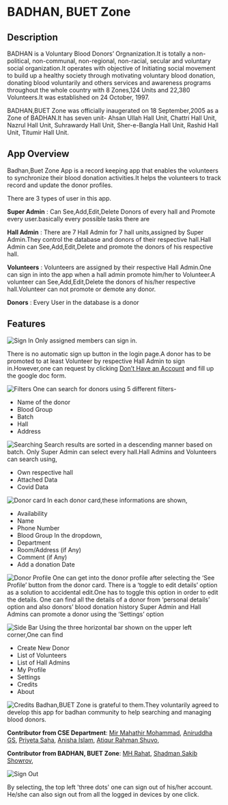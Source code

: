 # BADHAN, BUET Zone
## Description

BADHAN is a Voluntary Blood Donors’ Orgnanization.It is totally a non-political, non-communal, non-regional, non-racial, secular and voluntary social organization.It operates with objective of Initiating social movement to build up a healthy society through motivating voluntary blood donation, donating blood voluntarily and others services and awareness programs throughout the whole country with 8 Zones,124 Units and 22,380 Volunteers.It was established on 24 October, 1997.

BADHAN,BUET Zone was officially inaugerated  on 18 September,2005 as a Zone of BADHAN.It has seven unit- Ahsan Ullah Hall Unit, Chattri Hall Unit, Nazrul Hall Unit, Suhrawardy Hall Unit, Sher-e-Bangla Hall Unit, Rashid Hall Unit, Titumir Hall Unit.

## App Overview

Badhan,Buet Zone App is a record keeping app that enables the volunteers to synchronize their blood donation activities.It helps the volunteers to track record and update the donor profiles.

There are 3 types of user in this app.

**Super Admin** : Can See,Add,Edit,Delete Donors of every hall and Promote every user.basically every possible tasks there are

**Hall Admin** : There are 7 Hall Admin for 7 hall units,assigned by Super Admin.They control the database and donors of their respective hall.Hall Admin can See,Add,Edit,Delete and promote the donors of his respective hall.

**Volunteers** :  Volunteers are assigned by their respective Hall Admin.One can sign in into the app when a hall admin promote him/her to Volunteer.A volunteer can  See,Add,Edit,Delete the donors of his/her respective hall.Volunteer can not  promote or demote any donor.

**Donors** : Every User in the database is a donor

## Features

![Sign In](https://user-images.githubusercontent.com/38842742/118790600-c0e9b600-b8b7-11eb-857e-25bba44a4226.gif)
Only assigned members can sign in.

There is no automatic sign up button in the login page.A donor has  to be promoted to at least Volunteer by respective Hall Admin to sign in.However,one can request by clicking [Don’t Have an Account](https://docs.google.com/forms/d/1G4SYOGWoERJzPVuLUu1bSVUaOQEieCPoEKojf_gjh7g/) and fill up the google doc form.

![Filters](https://user-images.githubusercontent.com/38842742/118790528-a9aac880-b8b7-11eb-9135-eb49c1f67459.gif)
One can search for donors using 5 different filters-

- Name of the donor
- Blood Group
- Batch
- Hall
- Address

![Searching](https://user-images.githubusercontent.com/38842742/118790546-afa0a980-b8b7-11eb-831f-bb06b312ea66.gif)
Search results are sorted in a descending manner based on batch.
Only Super Admin can select every hall.Hall Admins and Volunteers can search using,
- Own respective hall
- Attached Data
- Covid Data

![Donor card](https://user-images.githubusercontent.com/38842742/118790462-9ac41600-b8b7-11eb-935a-72596e7a1b1a.gif)
In each donor card,these informations are shown,
- Availability
- Name
- Phone Number
- Blood Group
In the dropdown,
- Department
- Room/Address (if Any)
- Comment (if Any)
- Add a donation Date

![Donor Profile](https://user-images.githubusercontent.com/38842742/118790492-a1eb2400-b8b7-11eb-8339-eedde397d340.gif)
One can get into the donor profile after selecting the ‘See Profile’ button from the donor card.
There is a ‘toggle to edit details’ option as a solution to accidental edit.One has to toggle this option in order to edit the details.
One can find all the details of a donor from ‘personal details’ option and also donors’ blood donation history
Super Admin and Hall Admins can promote a donor using the ‘Settings’ option

![Side Bar](https://user-images.githubusercontent.com/38842742/118790565-b5968a80-b8b7-11eb-97a1-daa3606fe7a5.gif)
Using the three horizontal bar shown on the upper left corner,One can find
- Create New Donor
- List of Volunteers
- List of Hall Admins
- My Profile
- Settings
- Credits
- About


![Credits](https://user-images.githubusercontent.com/38842742/118790416-8e3fbd80-b8b7-11eb-82d2-52340315cf7e.gif)
Badhan,BUET Zone is grateful to them.They voluntarily agreed to develop this app for badhan community to help searching and managing blood donors.

**Contributor from CSE Department**: 
[Mir Mahathir Mohammad](https://www.facebook.com/MirMahathirMohammad?_rdc=1&_rdr),
[Aniruddha GS](https://www.facebook.com/aniruddhags3927),
[Priyeta Saha](https://www.facebook.com/profile.php?id=100010509641367r),
[Anisha Islam](https://www.facebook.com/anisha.islam.1690),
[Atiqur Rahman Shuvo](https://www.facebook.com/Shiroe041),

**Contributor from BADHAN, BUET Zone**: 
[MH Rahat](https://www.facebook.com/mhrahat01),
[Shadman Sakib Showrov](https://www.facebook.com/Showrov1996),

![Sign Out](https://user-images.githubusercontent.com/38842742/118790614-c3e4a680-b8b7-11eb-9e24-3bd1d9c1b756.gif)

By selecting, the top left 'three dots' one can sign out of his/her account. He/she can also sign out from all the logged in devices by one click.


